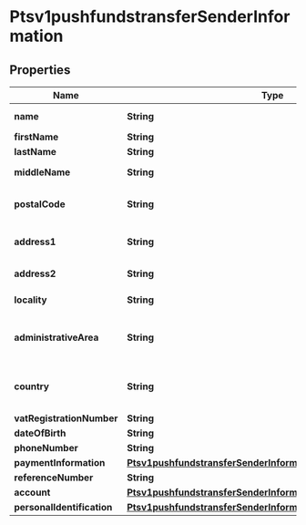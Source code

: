 
# Ptsv1pushfundstransferSenderInformation

## Properties
Name | Type | Description | Notes
------------ | ------------- | ------------- | -------------
**name** | **String** | Name of sender.  Funds Disbursement  This value is the name of the originator sending the funds disbursement.  |  [optional]
**firstName** | **String** | This field contains the first name of the entity funding the transaction.  |  [optional]
**lastName** | **String** | This field contains the last name of the entity funding the transaction.  |  [optional]
**middleName** | **String** | Supported only for Mastercard  transactions. This field contains the  middle name of the entity funding the transaction  |  [optional]
**postalCode** | **String** | Sender&#39;s postal code.  For USA, this must be a valid value of 5 digits or 5 digits hyphen 4 digits, for example &#39;63368&#39;, &#39;63368-5555&#39;. For other regions, this can be alphanumeric, length 1-10.  Required for FDCCompass.  |  [optional]
**address1** | **String** | Street address of sender.  Funds Disbursement  This value is the address of the originator sending the funds disbursement.  Visa Platform Connect Required for transactions using business application id of AA, BI, PP, and WT.  |  [optional]
**address2** | **String** | Used for additional address information. For example: Attention: Accounts Payable Optional field.  This field is supported for only Mastercard Send.  |  [optional]
**locality** | **String** | The sender&#39;s city  Visa Platform Connect Required for transactions using business application id of AA, BI, PP, and WT.  |  [optional]
**administrativeArea** | **String** | Sender&#39;s state. Use the State, Province, and Territory Codes for the United States and Canada.The sender&#39;s province, state or territory. Conditional, required if sender&#39;s country is USA or CAN. Must be uppercase alpha 2 or 3 character country subdivision code.  See https://developer.cybersource.com/library/documentation/sbc/quickref/states_and_provinces.pdf  |  [optional]
**country** | **String** | Sender&#39;s country code. Use ISO Standard Alpha Country Codes.  https://developer.cybersource.com/library/documentation/sbc/quickref/countries_alpha_list.pdf  Visa Platform Connect Required for transactions using business application id of AA, BI, PP, and WT.  Required for Mastercard Send  |  [optional]
**vatRegistrationNumber** | **String** | Customer&#39;s government-assigned tax identification number.  |  [optional]
**dateOfBirth** | **String** | Sender&#39;s date of birth in YYYYMMDD format.  |  [optional]
**phoneNumber** | **String** | Sender&#39;s phone number.  |  [optional]
**paymentInformation** | [**Ptsv1pushfundstransferSenderInformationPaymentInformation**](Ptsv1pushfundstransferSenderInformationPaymentInformation.md) |  |  [optional]
**referenceNumber** | **String** | Reference number generated by you that uniquely identifies the sender.  |  [optional]
**account** | [**Ptsv1pushfundstransferSenderInformationAccount**](Ptsv1pushfundstransferSenderInformationAccount.md) |  |  [optional]
**personalIdentification** | [**Ptsv1pushfundstransferSenderInformationPersonalIdentification**](Ptsv1pushfundstransferSenderInformationPersonalIdentification.md) |  |  [optional]



